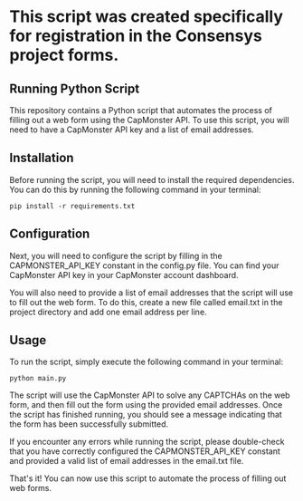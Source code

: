 # This script was created specifically for registration in the Consensys project forms.

## Running Python Script
This repository contains a Python script that automates the process of filling out a web form using the CapMonster API. To use this script, you will need to have a CapMonster API key and a list of email addresses.

## Installation
Before running the script, you will need to install the required dependencies. You can do this by running the following command in your terminal:

<code>pip install -r requirements.txt</code>

## Configuration
Next, you will need to configure the script by filling in the CAPMONSTER_API_KEY constant in the config.py file. You can find your CapMonster API key in your CapMonster account dashboard.

You will also need to provide a list of email addresses that the script will use to fill out the web form. To do this, create a new file called email.txt in the project directory and add one email address per line.

## Usage
To run the script, simply execute the following command in your terminal:

<code>python main.py</code>

The script will use the CapMonster API to solve any CAPTCHAs on the web form, and then fill out the form using the provided email addresses. Once the script has finished running, you should see a message indicating that the form has been successfully submitted.

If you encounter any errors while running the script, please double-check that you have correctly configured the CAPMONSTER_API_KEY constant and provided a valid list of email addresses in the email.txt file.

That's it! You can now use this script to automate the process of filling out web forms.
